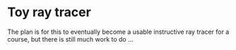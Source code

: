 # Toy ray tracer

The plan is for this to eventually become a usable instructive ray tracer for a course, but there is still much work to do ...